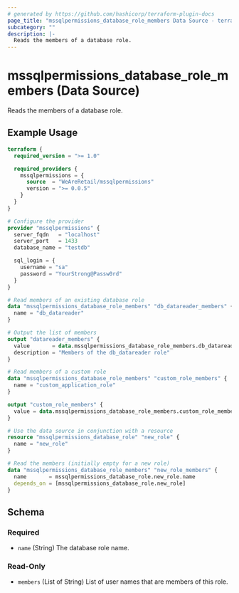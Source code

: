 ```yaml
---
# generated by https://github.com/hashicorp/terraform-plugin-docs
page_title: "mssqlpermissions_database_role_members Data Source - terraform-provider-mssqlpermissions"
subcategory: ""
description: |-
  Reads the members of a database role.
---
```


# mssqlpermissions_database_role_members (Data Source)

Reads the members of a database role.

## Example Usage

```terraform
terraform {
  required_version = ">= 1.0"

  required_providers {
    mssqlpermissions = {
      source  = "WeAreRetail/mssqlpermissions"
      version = ">= 0.0.5"
    }
  }
}

# Configure the provider
provider "mssqlpermissions" {
  server_fqdn   = "localhost"
  server_port   = 1433
  database_name = "testdb"

  sql_login = {
    username = "sa"
    password = "YourStrong@Passw0rd"
  }
}

# Read members of an existing database role
data "mssqlpermissions_database_role_members" "db_datareader_members" {
  name = "db_datareader"
}

# Output the list of members
output "datareader_members" {
  value       = data.mssqlpermissions_database_role_members.db_datareader_members.members
  description = "Members of the db_datareader role"
}

# Read members of a custom role
data "mssqlpermissions_database_role_members" "custom_role_members" {
  name = "custom_application_role"
}

output "custom_role_members" {
  value = data.mssqlpermissions_database_role_members.custom_role_members.members
}

# Use the data source in conjunction with a resource
resource "mssqlpermissions_database_role" "new_role" {
  name = "new_role"
}

# Read the members (initially empty for a new role)
data "mssqlpermissions_database_role_members" "new_role_members" {
  name       = mssqlpermissions_database_role.new_role.name
  depends_on = [mssqlpermissions_database_role.new_role]
}
```

<!-- schema generated by tfplugindocs -->
## Schema

### Required

- `name` (String) The database role name.

### Read-Only

- `members` (List of String) List of user names that are members of this role.
